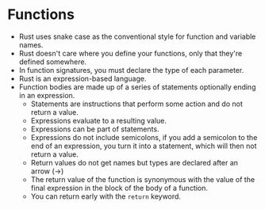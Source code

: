 # Functions

- Rust uses snake case as the conventional style for function and variable names.
- Rust doesn't care where you define your functions, only that they're defined somewhere. 
- In function signatures, you must declare the type of each parameter. 
- Rust is an expression-based language. 
- Function bodies are made up of a series of statements optionally ending in an expression. 
    - Statements are instructions that perform some action and do not return a value.
    - Expressions evaluate to a resulting value. 
    - Expressions can be part of statements. 
    - Expressions do not include semicolons, if you add a semicolon to the end of an expression, you turn it into a statement, which will then not return a value. 
    - Return values do not get names but types are declared after an arrow (->)
    - The return value of the function is synonymous with the value of the final expression in the block of the body of a function.
    - You can return early with the `return` keyword.  